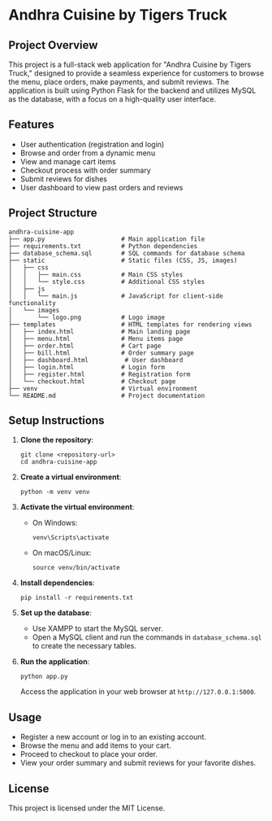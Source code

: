 # Andhra Cuisine by Tigers Truck

## Project Overview
This project is a full-stack web application for "Andhra Cuisine by Tigers Truck," designed to provide a seamless experience for customers to browse the menu, place orders, make payments, and submit reviews. The application is built using Python Flask for the backend and utilizes MySQL as the database, with a focus on a high-quality user interface.

## Features
- User authentication (registration and login)
- Browse and order from a dynamic menu
- View and manage cart items
- Checkout process with order summary
- Submit reviews for dishes
- User dashboard to view past orders and reviews

## Project Structure
```
andhra-cuisine-app
├── app.py                     # Main application file
├── requirements.txt           # Python dependencies
├── database_schema.sql        # SQL commands for database schema
├── static                     # Static files (CSS, JS, images)
│   ├── css
│   │   ├── main.css           # Main CSS styles
│   │   └── style.css          # Additional CSS styles
│   ├── js
│   │   └── main.js            # JavaScript for client-side functionality
│   └── images
│       └── logo.png           # Logo image
├── templates                  # HTML templates for rendering views
│   ├── index.html             # Main landing page
│   ├── menu.html              # Menu items page
│   ├── order.html             # Cart page
│   ├── bill.html              # Order summary page
│   ├── dashboard.html          # User dashboard
│   ├── login.html             # Login form
│   ├── register.html          # Registration form
│   └── checkout.html          # Checkout page
├── venv                       # Virtual environment
└── README.md                  # Project documentation
```

## Setup Instructions
1. **Clone the repository**:
   ```
   git clone <repository-url>
   cd andhra-cuisine-app
   ```

2. **Create a virtual environment**:
   ```
   python -m venv venv
   ```

3. **Activate the virtual environment**:
   - On Windows:
     ```
     venv\Scripts\activate
     ```
   - On macOS/Linux:
     ```
     source venv/bin/activate
     ```

4. **Install dependencies**:
   ```
   pip install -r requirements.txt
   ```

5. **Set up the database**:
   - Use XAMPP to start the MySQL server.
   - Open a MySQL client and run the commands in `database_schema.sql` to create the necessary tables.

6. **Run the application**:
   ```
   python app.py
   ```
   Access the application in your web browser at `http://127.0.0.1:5000`.

## Usage
- Register a new account or log in to an existing account.
- Browse the menu and add items to your cart.
- Proceed to checkout to place your order.
- View your order summary and submit reviews for your favorite dishes.

## License
This project is licensed under the MIT License.